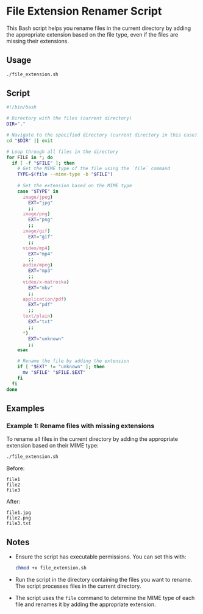 # File Extension Renamer Script

This Bash script helps you rename files in the current directory by adding the appropriate extension based on the file type, even if the files are missing their extensions.

## Usage

```sh
./file_extension.sh
```

## Script

```bash
#!/bin/bash

# Directory with the files (current directory)
DIR="."

# Navigate to the specified directory (current directory in this case)
cd "$DIR" || exit

# Loop through all files in the directory
for FILE in *; do
  if [ -f "$FILE" ]; then
    # Get the MIME type of the file using the `file` command
    TYPE=$(file --mime-type -b "$FILE")
    
    # Set the extension based on the MIME type
    case "$TYPE" in
      image/jpeg)
        EXT="jpg"
        ;;
      image/png)
        EXT="png"
        ;;
      image/gif)
        EXT="gif"
        ;;
      video/mp4)
        EXT="mp4"
        ;;
      audio/mpeg)
        EXT="mp3"
        ;;
      video/x-matroska)
        EXT="mkv"
        ;;
      application/pdf)
        EXT="pdf"
        ;;
      text/plain)
        EXT="txt"
        ;;
      *)
        EXT="unknown"
        ;;
    esac

    # Rename the file by adding the extension
    if [ "$EXT" != "unknown" ]; then
      mv "$FILE" "$FILE.$EXT"
    fi
  fi
done
```

## Examples

### Example 1: Rename files with missing extensions

To rename all files in the current directory by adding the appropriate extension based on their MIME type:

```sh
./file_extension.sh
```

Before:
```
file1
file2
file3
```

After:
```
file1.jpg
file2.png
file3.txt
```

## Notes

- Ensure the script has executable permissions. You can set this with:

  ```sh
  chmod +x file_extension.sh
  ```

- Run the script in the directory containing the files you want to rename. The script processes files in the current directory.
- The script uses the `file` command to determine the MIME type of each file and renames it by adding the appropriate extension.
